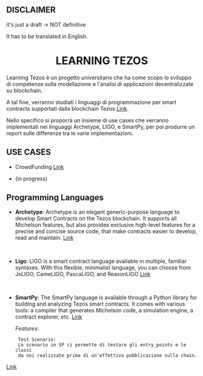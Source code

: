 
## DISCLAIMER

  

it's just a draft -> NOT definitive

  

It has to be translated in English.

  

# <center>LEARNING TEZOS<center>

  

Learning Tezos è un progetto universitario che ha come scopo lo sviluppo di competenze sulla modellazione e l'analisi di applicazioni decentralizzate su blockchain.

A tal fine, verranno studiati i linguaggi di programmazione per smart contracts supportati dalla blockchain Tezos [Link](https://tezos.com/).

Nello specifico si proporrà un insieme di use cases che verranno implementati nei linguaggi Archetype, LIGO, e SmartPy, per poi produrre un report sulle differenze tra le varie implementazioni.

  

## USE CASES

* CrowdFunding [Link](https://github.com/TheMastro-11/LearningTezos/tree/contracts/CrowdFunding)

* (in progress)

  

## Programming Languages

*  **Archetype**:
Archetype is an elegant generic-purpose language to develop Smart Contracts
on the Tezos blockchain.
It supports all Michelson features, but also provides exclusive high-level features for a precise and concise source code, that make contracts easier to develop, read and maintain.
[Link](https://archetype-lang.org/)
<br>

*  **Ligo**:
LIGO is a smart contract language available in multiple, familiar syntaxes. With this flexible, minimalist language, you can choose from JsLIGO, CameLIGO, PascaLIGO, and ReasonLIGO
[Link](https://tezos.com/developers/ligo/)
<br>

*  **SmartPy**:
The SmartPy language is available through a Python library for building and analyzing Tezos smart contracts. 
It comes with various tools: a compiler that generates Michelson code, a simulation engine, a contract explorer, etc.
[Link](https://smartpy.io/)

	*Features*:

	    Test Scenario:
        Lo scenario in SP ci permette di testare gli entry_points e le classi
        da noi realizzate prima di un'effettiva pubblicazione sulla chain.
[Link](https://smartpy.io/docs/scenarios/testing/) 